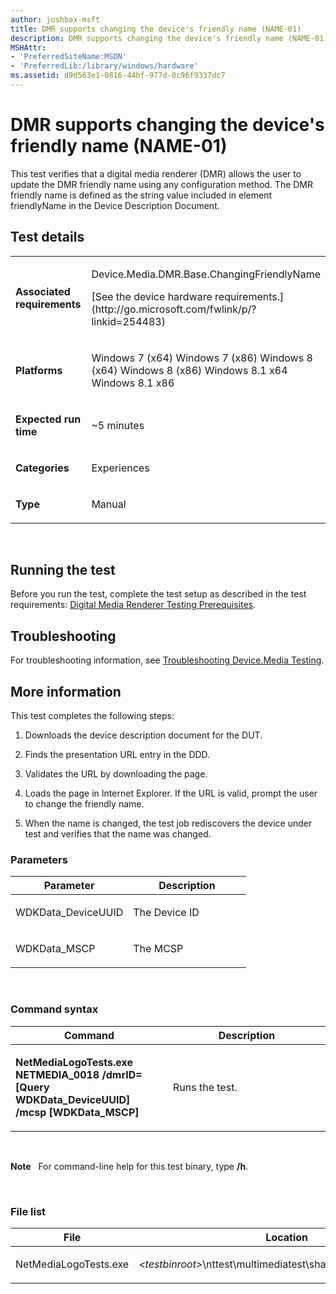 ```yaml
---
author: joshbax-msft
title: DMR supports changing the device's friendly name (NAME-01)
description: DMR supports changing the device's friendly name (NAME-01)
MSHAttr:
- 'PreferredSiteName:MSDN'
- 'PreferredLib:/library/windows/hardware'
ms.assetid: d9d563e1-0816-44bf-977d-0c96f9337dc7
---
```


# DMR supports changing the device's friendly name (NAME-01)


This test verifies that a digital media renderer (DMR) allows the user to update the DMR friendly name using any configuration method. The DMR friendly name is defined as the string value included in element friendlyName in the Device Description Document.

## Test details


<table>
<colgroup>
<col width="50%" />
<col width="50%" />
</colgroup>
<tbody>
<tr class="odd">
<td><p><strong>Associated requirements</strong></p></td>
<td><p>Device.Media.DMR.Base.ChangingFriendlyName</p>
<p>[See the device hardware requirements.](http://go.microsoft.com/fwlink/p/?linkid=254483)</p></td>
</tr>
<tr class="even">
<td><p><strong>Platforms</strong></p></td>
<td><p>Windows 7 (x64) Windows 7 (x86) Windows 8 (x64) Windows 8 (x86) Windows 8.1 x64 Windows 8.1 x86</p></td>
</tr>
<tr class="odd">
<td><p><strong>Expected run time</strong></p></td>
<td><p>~5 minutes</p></td>
</tr>
<tr class="even">
<td><p><strong>Categories</strong></p></td>
<td><p>Experiences</p></td>
</tr>
<tr class="odd">
<td><p><strong>Type</strong></p></td>
<td><p>Manual</p></td>
</tr>
</tbody>
</table>

 

## Running the test


Before you run the test, complete the test setup as described in the test requirements: [Digital Media Renderer Testing Prerequisites](digital-media-renderer-testing-prerequisites.md).

## Troubleshooting


For troubleshooting information, see [Troubleshooting Device.Media Testing](troubleshooting-devicemedia-testing.md).

## More information


This test completes the following steps:

1.  Downloads the device description document for the DUT.

2.  Finds the presentation URL entry in the DDD.

3.  Validates the URL by downloading the page.

4.  Loads the page in Internet Explorer. If the URL is valid, prompt the user to change the friendly name.

5.  When the name is changed, the test job rediscovers the device under test and verifies that the name was changed.

### Parameters

<table>
<colgroup>
<col width="50%" />
<col width="50%" />
</colgroup>
<thead>
<tr class="header">
<th>Parameter</th>
<th>Description</th>
</tr>
</thead>
<tbody>
<tr class="odd">
<td><p>WDKData_DeviceUUID</p></td>
<td><p>The Device ID</p></td>
</tr>
<tr class="even">
<td><p>WDKData_MSCP</p></td>
<td><p>The MCSP</p></td>
</tr>
</tbody>
</table>

 

### Command syntax

<table>
<colgroup>
<col width="50%" />
<col width="50%" />
</colgroup>
<thead>
<tr class="header">
<th>Command</th>
<th>Description</th>
</tr>
</thead>
<tbody>
<tr class="odd">
<td><p><strong>NetMediaLogoTests.exe NETMEDIA_0018 /dmrID=[Query WDKData_DeviceUUID] /mcsp [WDKData_MSCP]</strong></p></td>
<td><p>Runs the test.</p></td>
</tr>
</tbody>
</table>

 

**Note**  
For command-line help for this test binary, type **/h**.

 

### File list

<table>
<colgroup>
<col width="50%" />
<col width="50%" />
</colgroup>
<thead>
<tr class="header">
<th>File</th>
<th>Location</th>
</tr>
</thead>
<tbody>
<tr class="odd">
<td><p>NetMediaLogoTests.exe</p></td>
<td><p><em>&lt;testbinroot&gt;</em>\nttest\multimediatest\sharing\netmedialogotests</p></td>
</tr>
</tbody>
</table>

 

 

 






